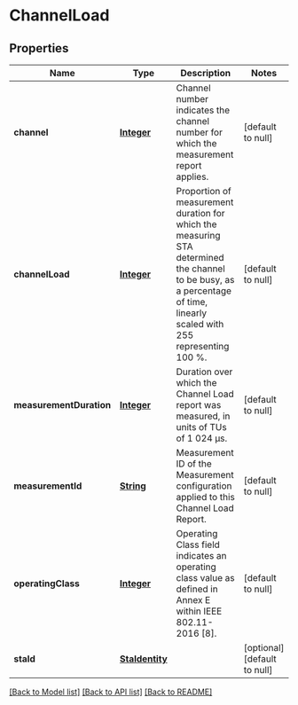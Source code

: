 # ChannelLoad
## Properties

Name | Type | Description | Notes
------------ | ------------- | ------------- | -------------
**channel** | [**Integer**](integer.md) | Channel number indicates the channel number for which the measurement report applies. | [default to null]
**channelLoad** | [**Integer**](integer.md) | Proportion of measurement duration for which the measuring STA determined the channel to be busy, as a percentage of time, linearly scaled with 255 representing 100 %. | [default to null]
**measurementDuration** | [**Integer**](integer.md) | Duration over which the Channel Load report was measured, in units of TUs of 1 024 µs. | [default to null]
**measurementId** | [**String**](string.md) | Measurement ID of the Measurement configuration applied to this Channel Load Report. | [default to null]
**operatingClass** | [**Integer**](integer.md) | Operating Class field indicates an operating class value as defined in Annex E within IEEE 802.11-2016 [8]. | [default to null]
**staId** | [**StaIdentity**](StaIdentity.md) |  | [optional] [default to null]

[[Back to Model list]](../README.md#documentation-for-models) [[Back to API list]](../README.md#documentation-for-api-endpoints) [[Back to README]](../README.md)

